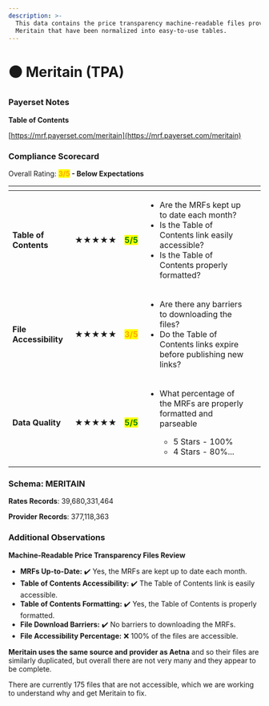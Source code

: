 ```yaml
---
description: >-
  This data contains the price transparency machine-readable files provided by
  Meritain that have been normalized into easy-to-use tables.
---
```


# 🟠 Meritain (TPA)

### Payerset Notes

**Table of Contents**

[https://mrf.payerset.com/meritain](https://mrf.payerset.com/meritain)

### Compliance Scorecard

Overall Rating: <mark style="color:orange;">**3/5**</mark>**&#x20;- Below Expectations**

<table data-view="cards"><thead><tr><th></th><th></th><th></th><th></th><th data-hidden data-card-cover data-type="files"></th></tr></thead><tbody><tr><td><strong>Table of Contents</strong></td><td><strong>★★★★★</strong></td><td><mark style="color:green;"><strong>5/5</strong></mark></td><td><ul><li>Are the MRFs kept up to date each month? </li><li>Is the Table of Contents link easily accessible?</li><li>Is the Table of Contents properly formatted?</li></ul></td><td></td></tr><tr><td><strong>File Accessibility</strong></td><td><strong>★★★★★</strong></td><td><mark style="color:orange;"><strong>3/5</strong></mark></td><td><ul><li>Are there any barriers to downloading the files?</li><li>Do the Table of Contents links expire before publishing new links?</li></ul></td><td></td></tr><tr><td><strong>Data Quality</strong></td><td><strong>★★★★★</strong></td><td><mark style="color:green;"><strong>5/5</strong></mark></td><td><ul><li><p>What percentage of the MRFs are properly formatted and parseable</p><ul><li>5 Stars - 100%</li><li>4 Stars - 80%...</li></ul></li></ul></td><td></td></tr></tbody></table>

### Schema: MERITAIN

**Rates Records**: 39,680,331,464

**Provider Records**: 377,118,363

### Additional Observations

**Machine-Readable Price Transparency Files Review**

* **MRFs Up-to-Date:** ✔️ Yes, the MRFs are kept up to date each month.
* **Table of Contents Accessibility:** ✔️ The Table of Contents link is easily accessible.
* **Table of Contents Formatting:** ✔️ Yes, the Table of Contents is properly formatted.
* **File Download Barriers:** ✔️ No barriers to downloading the MRFs.
* **File Accessibility Percentage:** :x: 100% of the files are accessible.

**Meritain uses the same source and provider as Aetna** and so their files are similarly duplicated, but overall there are not very many and they appear to be complete.

There are currently 175 files that are not accessible, which we are working to understand why and get Meritain to fix.
